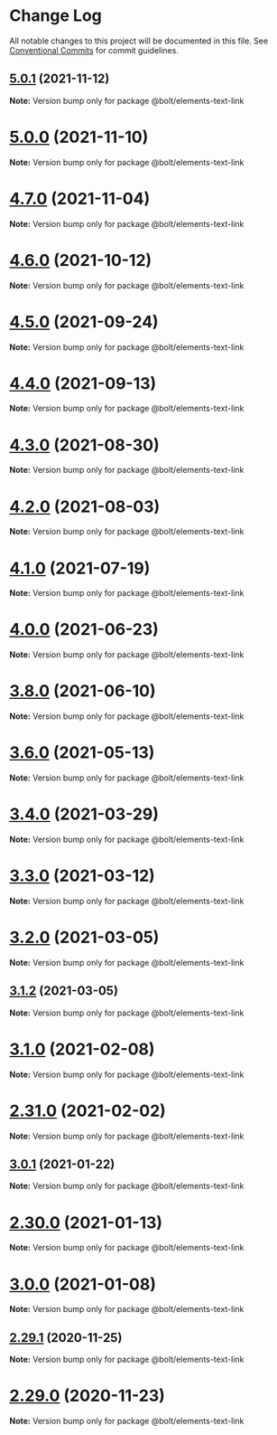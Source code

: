 # Change Log

All notable changes to this project will be documented in this file.
See [Conventional Commits](https://conventionalcommits.org) for commit guidelines.

## [5.0.1](https://github.com/bolt-design-system/bolt/tree/master/packages/elements/bolt-text-link/compare/v5.0.0...v5.0.1) (2021-11-12)

**Note:** Version bump only for package @bolt/elements-text-link





# [5.0.0](https://github.com/bolt-design-system/bolt/tree/master/packages/elements/bolt-text-link/compare/v4.7.0...v5.0.0) (2021-11-10)

**Note:** Version bump only for package @bolt/elements-text-link





# [4.7.0](https://github.com/bolt-design-system/bolt/tree/master/packages/elements/bolt-text-link/compare/v4.6.2...v4.7.0) (2021-11-04)

**Note:** Version bump only for package @bolt/elements-text-link





# [4.6.0](https://github.com/bolt-design-system/bolt/tree/master/packages/elements/bolt-text-link/compare/v4.5.1...v4.6.0) (2021-10-12)

**Note:** Version bump only for package @bolt/elements-text-link





# [4.5.0](https://github.com/bolt-design-system/bolt/tree/master/packages/elements/bolt-text-link/compare/v4.4.0...v4.5.0) (2021-09-24)

**Note:** Version bump only for package @bolt/elements-text-link





# [4.4.0](https://github.com/bolt-design-system/bolt/tree/master/packages/elements/bolt-text-link/compare/v4.3.0...v4.4.0) (2021-09-13)

**Note:** Version bump only for package @bolt/elements-text-link





# [4.3.0](https://github.com/bolt-design-system/bolt/tree/master/packages/elements/bolt-text-link/compare/v4.2.3...v4.3.0) (2021-08-30)

**Note:** Version bump only for package @bolt/elements-text-link





# [4.2.0](https://github.com/bolt-design-system/bolt/tree/master/packages/elements/bolt-text-link/compare/v4.1.1...v4.2.0) (2021-08-03)

**Note:** Version bump only for package @bolt/elements-text-link





# [4.1.0](https://github.com/bolt-design-system/bolt/tree/master/packages/elements/bolt-text-link/compare/v4.0.2...v4.1.0) (2021-07-19)

**Note:** Version bump only for package @bolt/elements-text-link





# [4.0.0](https://github.com/bolt-design-system/bolt/tree/master/packages/elements/bolt-text-link/compare/v4.0.0-beta-4...v4.0.0) (2021-06-23)

**Note:** Version bump only for package @bolt/elements-text-link





# [3.8.0](https://github.com/bolt-design-system/bolt/tree/master/packages/elements/bolt-text-link/compare/v3.7.1...v3.8.0) (2021-06-10)

**Note:** Version bump only for package @bolt/elements-text-link





# [3.6.0](https://github.com/bolt-design-system/bolt/tree/master/packages/elements/bolt-text-link/compare/v3.5.4...v3.6.0) (2021-05-13)

**Note:** Version bump only for package @bolt/elements-text-link





# [3.4.0](https://github.com/bolt-design-system/bolt/tree/master/packages/elements/bolt-text-link/compare/v3.3.1...v3.4.0) (2021-03-29)

**Note:** Version bump only for package @bolt/elements-text-link





# [3.3.0](https://github.com/bolt-design-system/bolt/tree/master/packages/elements/bolt-text-link/compare/v3.2.0...v3.3.0) (2021-03-12)

**Note:** Version bump only for package @bolt/elements-text-link





# [3.2.0](https://github.com/bolt-design-system/bolt/tree/master/packages/elements/bolt-text-link/compare/v3.1.2...v3.2.0) (2021-03-05)

**Note:** Version bump only for package @bolt/elements-text-link





## [3.1.2](https://github.com/bolt-design-system/bolt/tree/master/packages/elements/bolt-text-link/compare/v3.1.1...v3.1.2) (2021-03-05)

**Note:** Version bump only for package @bolt/elements-text-link





# [3.1.0](https://github.com/bolt-design-system/bolt/tree/master/packages/elements/bolt-text-link/compare/v2.31.2...v3.1.0) (2021-02-08)

**Note:** Version bump only for package @bolt/elements-text-link





# [2.31.0](https://github.com/bolt-design-system/bolt/tree/master/packages/elements/bolt-text-link/compare/v2.30.2...v2.31.0) (2021-02-02)

**Note:** Version bump only for package @bolt/elements-text-link





## [3.0.1](https://github.com/bolt-design-system/bolt/tree/master/packages/elements/bolt-text-link/compare/v3.0.0...v3.0.1) (2021-01-22)

**Note:** Version bump only for package @bolt/elements-text-link





# [2.30.0](https://github.com/bolt-design-system/bolt/tree/master/packages/elements/bolt-text-link/compare/v2.29.3...v2.30.0) (2021-01-13)

**Note:** Version bump only for package @bolt/elements-text-link





# [3.0.0](https://github.com/bolt-design-system/bolt/tree/master/packages/elements/bolt-text-link/compare/v2.29.3...v3.0.0) (2021-01-08)

**Note:** Version bump only for package @bolt/elements-text-link





## [2.29.1](https://github.com/bolt-design-system/bolt/tree/master/packages/elements/bolt-text-link/compare/v2.29.0...v2.29.1) (2020-11-25)

**Note:** Version bump only for package @bolt/elements-text-link





# [2.29.0](https://github.com/bolt-design-system/bolt/tree/master/packages/elements/bolt-text-link/compare/v2.28.0...v2.29.0) (2020-11-23)

**Note:** Version bump only for package @bolt/elements-text-link
